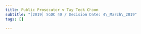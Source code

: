 ```yaml
---
title: Public Prosecutor v Tay Teok Choon
subtitle: "[2019] SGDC 40 / Decision Date: 4\_March\_2019"
tags: []

---
```

